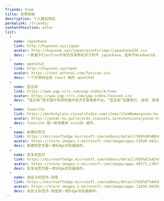 ```yaml
---
friends: true
title: 友情链接
description: 个人建设网站
permalink: /friends/
contentPosition: after
list:
  -
    name: JapanKana
    link: http://huyunan.xyz/japan
    avatar: http://huyunan.xyz/japan/assets/imgs/japankana256.ico
    desc: 一款基于Electron开发的日本假名学习软件 japankana，适用于Windows10。软件无病毒，提供免安装版和多种系统版本。
  -
    name: openChat
    link: http://huyunan.xyz/open
    avatar: https://chat.antonai.com/favicon.ico
    desc: 一个开源网站用 react 做的 openChat
  -
    name: 宜企拍
    link: https://www.yqp-crrc.com/yqp-index/#/home
    avatar: https://www.yqp-crrc.com/yqp-index/favicon.ico
    desc: “宜企拍”是中国中车绿色循环经济交易电商平台。“宜企拍”设置竞价、进场、商城三种交易模式。平台交易额已经达到114亿元。
  -
    name: favorite
    link: https://marketplace.visualstudio.com/items?itemName=yunan-hu.vscode-favourite
    avatar: https://yunan-hu.gallerycdn.vsassets.io/extensions/yunan-hu/vscode-favourite/2.2.0/1754745615782/Microsoft.VisualStudio.Services.Icons.Default
    desc: favorite 是一款收藏夹 vscode 插件。
  -
    name: 新建标签页
    link: https://microsoftedge.microsoft.com/addons/detail/%E6%96%B0%E5%BB%BA%E6%A0%87%E7%AD%BE%E9%A1%B5/odejcdneahdlflajmiagdfofimpbnfih
    avatar: https://store-images.s-microsoft.com/image/apps.53620.eb2ca44e-9099-4c8c-a461-7a7d2eccc619.89eeea9f-12f4-4b69-95ac-61ac5085b8c8.95035cc7-0428-447e-a70b-73fe6bbe63bb?mode=scale&h=100&q=90&w=100
    desc: 新建标签页是一款Edge浏览器插件。 
  -
    name: 恢复标签页
    link: https://microsoftedge.microsoft.com/addons/detail/%E6%81%A2%E5%A4%8D%E6%A0%87%E7%AD%BE%E9%A1%B5/dkgodjiipeocfndfkcpijhbdjgdhcgjn
    avatar: https://store-images.s-microsoft.com/image/apps.48771.c38f467e-9a32-4e3f-8486-b65ee2ea5d92.5214227c-7f16-4d24-9efe-2d92495531e4.fd47573b-4d11-46fd-87ef-494260c0771b?mode=scale&h=100&q=90&w=100
    desc: 恢复标签页是一款Edge浏览器插件。 
  -
    name: 自定义标签页-百度
    link: https://microsoftedge.microsoft.com/addons/detail/%E8%87%AA%E5%AE%9A%E4%B9%89%E6%A0%87%E7%AD%BE%E9%A1%B5%E7%99%BE%E5%BA%A6/kijjkjaoiknpgnbmlfpalomekmdafaha
    avatar: https://store-images.s-microsoft.com/image/apps.12656.b61bb6e6-71d8-41c4-90e7-99b8ed7bc957.fc9fb8b3-e0f4-403c-9b27-f68254b6c1be.129918d9-3126-4a78-8dfc-39875ae9e746?mode=scale&h=100&q=90&w=100
    desc: 自定义标签页-百度是一款Edge浏览器插件。
---
```


<!-- 自定义内容 markdown 内容 会插入到 友情链接页中 -->